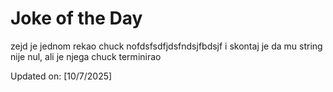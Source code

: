 # Joke of the Day

<!-- #joke -->
zejd je jednom rekao chuck nofdsfsdfjdsfndsjfbdsjf i skontaj je da mu string nije nul, ali je njega chuck terminirao

Updated on: [10/7/2025]
<!-- #jokeEnd -->